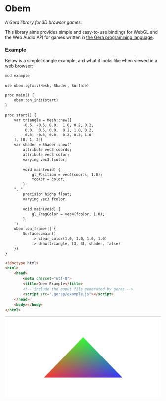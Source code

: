 # Obem
*A Gera library for 3D browser games.*

This library aims provides simple and easy-to-use bindings for WebGL and the Web Audio API for games written in [the Gera programming language](https://github.com/geralang).

### Example

Below is a simple triangle example, and what it looks like when viewed in a web browser:

```
mod example

use obem::gfx::(Mesh, Shader, Surface)

proc main() {
    obem::on_init(start)
}

proc start() {
    var triangle = Mesh::new([
        -0.5, -0.5, 0.0,  1.0, 0.2, 0.2,
         0.0,  0.5, 0.0,  0.2, 1.0, 0.2,
         0.5, -0.5, 0.0,  0.2, 0.2, 1.0
    ], [0, 1, 2])
    var shader = Shader::new("
        attribute vec3 coords;
        attribute vec3 color;
        varying vec3 fcolor;

        void main(void) {
            gl_Position = vec4(coords, 1.0);
            fcolor = color;
        }
    ", "
        precision highp float;
        varying vec3 fcolor;
        
        void main(void) {
            gl_FragColor = vec4(fcolor, 1.0);
        }
    ")
    obem::on_frame(|| {
        Surface::main()
            .> clear_color(1.0, 1.0, 1.0, 1.0)
            .> draw(triangle, [3, 3], shader, false)
    })
}
```
```html
<!doctype html>
<html>
    <head>
        <meta charset="utf-8">
        <title>Obem Example</title>
        <!-- include the ouput file generated by gerap -->
        <script src=".gerap/example.js"></script>
    </head>
    <body></body>
</html>
```
![Output Screenshot](triangle.png)